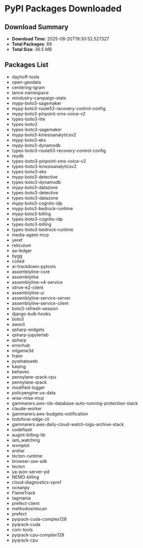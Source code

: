 # PyPI Packages Downloaded

## Download Summary
- **Download Time**: 2025-08-20T19:30:52.527327
- **Total Packages**: 89
- **Total Size**: 36.5 MB

## Packages List
- dayhoff-tools
- open-geodata
- centering-lgram
- lance-namespace
- mindustry-campaign-stats
- mypy-boto3-sagemaker
- mypy-boto3-route53-recovery-control-config
- mypy-boto3-pinpoint-sms-voice-v2
- types-boto3-lite
- types-boto3
- types-boto3-sagemaker
- mypy-boto3-kinesisanalyticsv2
- mypy-boto3-eks
- mypy-boto3-dynamodb
- types-boto3-route53-recovery-control-config
- reydb
- types-boto3-pinpoint-sms-voice-v2
- types-boto3-kinesisanalyticsv2
- types-boto3-eks
- mypy-boto3-detective
- types-boto3-dynamodb
- mypy-boto3-datazone
- types-boto3-detective
- types-boto3-datazone
- mypy-boto3-cognito-idp
- mypy-boto3-bedrock-runtime
- mypy-boto3-billing
- types-boto3-cognito-idp
- types-boto3-billing
- types-boto3-bedrock-runtime
- media-agent-mcp
- yeref
- reticulum
- aa-ledger
- bygg
- coiled
- ai-trackdown-pytools
- assemblyline-core
- assemblyline
- assemblyline-v4-service
- idrive-e2-client
- assemblyline-ui
- assemblyline-service-server
- assemblyline-service-client
- boto3-refresh-session
- django-bulk-hooks
- boto3
- awscli
- qsharp-widgets
- qsharp-jupyterlab
- qsharp
- errorhub
- mlgame3d
- fraim
- pywhatsweb
- kaqing
- behavex
- pennylane-qrack-cpu
- pennylane-qrack
- modified-logger
- policyengine-us-data
- wise-mise-mcp
- gammarers.aws-rds-database-auto-running-protection-stack
- claude-worker
- gammarers.aws-budgets-notification
- todoforai-edge-cli
- gammarers.aws-daily-cloud-watch-logs-archive-stack
- codeflash
- augint-billing-lib
- iam_watching
- wxmplot
- arshai
- tecton-runtime
- browser-use-sdk
- tecton
- ya-json-server-pd
- NEMO-billing
- cloud-diagnostics-xprof
- oceanpy
- FlameTrack
- tagmania
- prefect-client
- methodosintscan
- prefect
- pyqrack-cuda-complex128
- pyqrack-cuda
- com-tools
- pyqrack-cpu-complex128
- pyqrack-cpu
